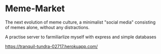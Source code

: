 # Meme-Market

The next evolution of meme culture, a minimalist "social media" consisting of memes alone, without any distractions.

A practise server to farmiliarlize myself with express and simple databases

https://tranquil-tundra-02717.herokuapp.com/
